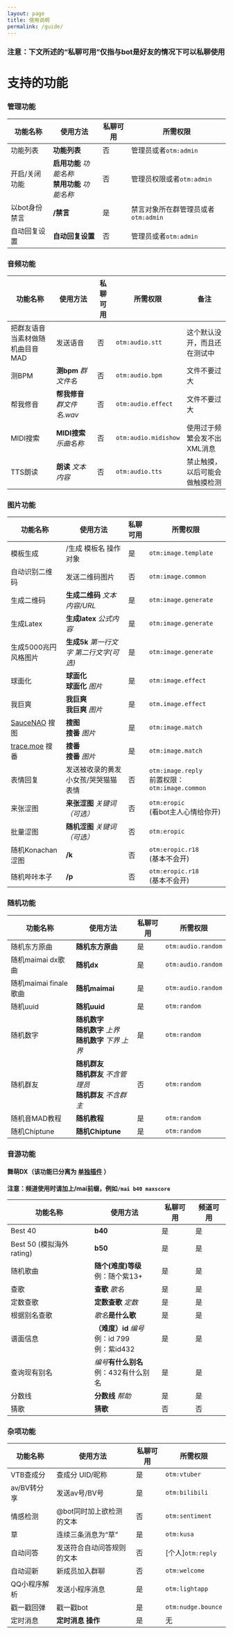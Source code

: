 ```yaml
---
layout: page
title: 使用说明
permalink: /guide/
---
```


### 注意：下文所述的“私聊可用”仅指与bot是好友的情况下可以私聊使用



# 支持的功能

### 管理功能

| 功能名称     | 使用方法                               | 私聊可用 | 所需权限                    |
|----------|------------------------------------|------|-------------------------|
| 功能列表     | **功能列表**                           | 否    | 管理员或者`otm:admin`        |
| 开启/关闭功能  | **启用功能** *功能名称*<br>**禁用功能** *功能名称* | 否    | 管理员权限或者`otm:admin`      |
| 以bot身份禁言 | **/禁言**                            | 是    | 禁言对象所在群管理员或者`otm:admin` |
| 自动回复设置   | **自动回复设置**                         | 否    | 管理员或者`otm:admin`        |

### 音频功能

| 功能名称              | 使用方法                | 私聊可用 | 所需权限                 | 备注              |
|-------------------|---------------------|------|----------------------|-----------------|
| 把群友语音当素材做随机曲目音MAD | 发送语音                | 否    | `otm:audio.stt`      | 这个默认没开，而且还在测试中  |
| 测BPM              | **测bpm** *群文件名*     | 否    | `otm:audio.bpm`      | 文件不要过大          |
| 帮我修音              | **帮我修音** *群文件名.wav* | 否    | `otm:audio.effect`   | 文件不要过大          |
| MIDI搜索            | **MIDI搜索** *乐曲名称*   | 否    | `otm:audio.midishow` | 使用过于频繁会发不出XML消息 |
| TTS朗读             | **朗读** *文本内容*       | 否    | `otm:audio.tts`      | 禁止触摸，以后可能会做触摸检测 |

###  图片功能

| 功能名称                                 | 使用方法                       | 私聊可用 | 所需权限                                         |
|--------------------------------------|----------------------------|------|----------------------------------------------|
| 模板生成                                 | /生成 模板名 操作对象               | 是    | `otm:image.template`                         |
| 自动识别二维码                              | 发送二维码图片                    | 否    | `otm:image.common`                           |
| 生成二维码                                | **生成二维码** *文本内容/URL*       | 是    | `otm:image.generate`                         |
| 生成Latex                              | **生成latex** *公式内容*         | 是    | `otm:image.generate`                         |
| 生成5000兆円风格图片                         | **生成5k** *第一行文字 第二行文字(可选)* | 是    | `otm:image.generate`                         |
| 球面化                                  | **球面化**<br>**球面化** *图片*    | 是    | `otm:image.effect`                           |
| 我巨爽                                  | **我巨爽**<br>**我巨爽** *图片*    | 是    | `otm.image.effect`                           |
| [SauceNAO](https://saucenao.com/) 搜图 | **搜图**<br>**搜番** *图片*      | 是    | `otm:image.match`                            |
| [trace.moe](https://trace.moe) 搜番    | **搜番**<br>**搜番** *图片*      | 是    | `otm:image.match`                            |
| 表情回复                                 | 发送被收录的黄发小女孩/哭哭猫猫表情         | 否    | `otm:image.reply`<br>前置权限：`otm:image.common` |
| 来张涩图                                 | **来张涩图** *关键词（可选）*         | 否    | `otm:eropic`<br> (看bot主人心情给你开)               |
| 批量涩图                                 | **随机涩图** *关键词（可选）*         | 否    | `otm:eropic`                                 |
| 随机Konachan涩图                         | **/k**                     | 否    | `otm:eropic.r18`<br> (基本不会开)                 |
| 随机哔咔本子                               | **/p**                     | 否    | `otm:eropic.r18`<br> (基本不会开)                 |

### 随机功能

| 功能名称              | 使用方法                                            | 私聊可用 | 所需权限               |
|-------------------|-------------------------------------------------|------|--------------------|
| 随机东方原曲            | **随机东方原曲**                                      | 是    | `otm:audio.random` |
| 随机maimai dx歌曲     | **随机dx**                                        | 是    | `otm:audio.random` |
| 随机maimai finale歌曲 | **随机maimai**                                    | 是    | `otm:audio.random` |
| 随机uuid            | **随机uuid**                                      | 是    | `otm:random`       |
| 随机数字              | **随机数字**<br>**随机数字** *上界*<br>**随机数字** *下界 上界*   | 是    | `otm:random`       |
| 随机群友              | **随机群友**<br>**随机群友** *不含管理员*<br>**随机群友** *不含群主* | 否    | `otm:random`       |
| 随机音MAD教程          | **随机教程**                                        | 是    | `otm:random`       |
| 随机Chiptune        | **随机Chiptune**                                  | 是    | `otm:random`       |

### 音游功能

#### 舞萌DX（该功能已分离为 [单独插件](https://github.com/xszqxszq/maimai-bot) ）

**注意：频道使用时请加上/mai前缀，例如```/mai b40 maxscore```**

| 功能名称                 | 使用方法                                       | 私聊可用 | 频道可用 |
|----------------------|--------------------------------------------|------|------|
| Best 40              | **b40**                                    | 是    | 是    |
| Best 50 (模拟海外rating) | **b50**                                    | 是    | 是    |
| 随机歌曲                 | **随个(难度)等级**<br>例：随个紫13+                   | 是    | 是    |
| 查歌                   | **查歌** *歌名*                                | 是    | 是    |
| 定数查歌                 | **定数查歌** *定数*                              | 是    | 是    |    
| 根据别名查歌               | *歌名***是什么歌**                               | 是    | 是    |
| 谱面信息                 | **（难度）id** *编号*<br>  例：id 799<br> 例：紫id432 | 是    | 是    |
| 查询现有别名               | *编号***有什么别名**<br> 例：432有什么别名               | 是    | 是    |
| 分数线                  | **分数线** *帮助*                               | 是    | 是    |
| 猜歌                   | **猜歌**                                     | 否    | 否    |

### 杂项功能

| 功能名称     | 使用方法           | 私聊可用 | 所需权限               |
|----------|----------------|------|--------------------|
| VTB查成分   | 查成分 UID/昵称     | 是    | `otm:vtuber`       |
| av/BV转分享 | 发送av号/BV号      | 是    | `otm:bilibili`     |
| 情感检测     | @bot同时加上欲检测的文本 | 否    | `otm:sentiment`    |
| 草        | 连续三条消息为“草”     | 是    | `otm:kusa`         |
| 自动问答     | 发送符合自动问答规则的文本  | 否    | [个人]`otm:reply`    |
| 自动迎新     | 新成员加入群聊        | 否    | `otm:welcome`      |
| QQ小程序解析  | 发送小程序消息        | 是    | `otm:lightapp`     |
| 戳一戳回弹    | 戳一戳bot         | 是    | `otm:nudge.bounce` |
| 定时消息     | **定时消息 操作**    | 是    | 无                  |


